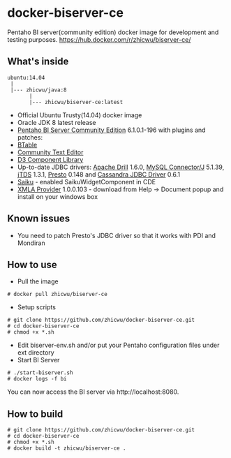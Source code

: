 # docker-biserver-ce
Pentaho BI server(community edition) docker image for development and testing purposes. https://hub.docker.com/r/zhicwu/biserver-ce/

## What's inside
```
ubuntu:14.04
 |
 |--- zhicwu/java:8
       |
       |--- zhicwu/biserver-ce:latest
```
* Official Ubuntu Trusty(14.04) docker image
* Oracle JDK 8 latest release
* [Pentaho BI Server Community Edition](http://community.pentaho.com/) 6.1.0.1-196 with plugins and patches:
 * [BTable](https://sourceforge.net/projects/btable/)
 * [Community Text Editor](http://www.webdetails.pt/ctools/cte/)
 * [D3 Component Library](https://github.com/webdetails/d3ComponentLibrary)
 * Up-to-date JDBC drivers: [Apache Drill](http://drill.apache.org/docs/using-the-jdbc-driver/) 1.6.0, [MySQL Connector/J](http://dev.mysql.com/downloads/connector/j/) 5.1.39, [jTDS](https://sourceforge.net/projects/jtds/) 1.3.1,  [Presto](https://prestodb.io/docs/current/installation/jdbc.html) 0.148 and [Cassandra JDBC Driver](https://github.com/zhicwu/cassandra-jdbc-driver) 0.6.1
 * [Saiku](http://community.meteorite.bi/) - enabled SaikuWidgetComponent in CDE
 * [XMLA Provider](https://sourceforge.net/projects/xmlaconnect/) 1.0.0.103 - download from Help -> Document popup and install on your windows box

## Known issues
* You need to patch Presto's JDBC driver so that it works with PDI and Mondiran

## How to use
- Pull the image
```
# docker pull zhicwu/biserver-ce
```
- Setup scripts
```
# git clone https://github.com/zhicwu/docker-biserver-ce.git
# cd docker-biserver-ce
# chmod +x *.sh
```
- Edit biserver-env.sh and/or put your Pentaho configuration files under ext directory
- Start BI Server
```
# ./start-biserver.sh
# docker logs -f bi
```
You can now access the BI server via http://localhost:8080.

## How to build
```
# git clone https://github.com/zhicwu/docker-biserver-ce.git
# cd docker-biserver-ce
# chmod +x *.sh
# docker build -t zhicwu/biserver-ce .
```
